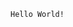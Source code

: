 <!--
<p align="center"><a href="https://mja.web.id"><img src="https://user-images.githubusercontent.com/51300528/227722035-2913583b-79ba-4a0d-a310-403e0975360f.png" width="500px" height="100%" alt="Banner" /></a></p>
-->

`Hello World!`
